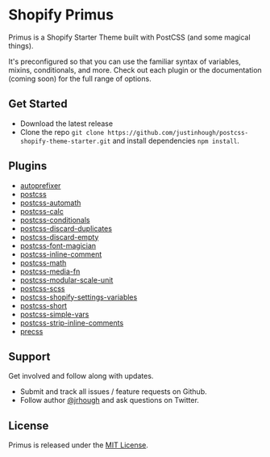 # Shopify Primus

Primus is a Shopify Starter Theme built with PostCSS (and some magical things).

It's preconfigured so that you can use the familiar syntax of variables, mixins, conditionals, and more. Check out each plugin or the documentation (coming soon) for the full range of options.


## Get Started

- Download the latest release
- Clone the repo `git clone https://github.com/justinhough/postcss-shopify-theme-starter.git` and install dependencies `npm install`.


## Plugins

- [autoprefixer](https://github.com/postcss/autoprefixer)
- [postcss](https://github.com/postcss/postcss)
- [postcss-automath](https://github.com/EverledgerIO/postcss-automath)
- [postcss-calc](https://github.com/postcss/postcss-calc)
- [postcss-conditionals](https://github.com/andyjansson/postcss-conditionals)
- [postcss-discard-duplicates](https://github.com/ben-eb/postcss-discard-duplicates)
- [postcss-discard-empty](https://github.com/ben-eb/postcss-discard-empty)
- [postcss-font-magician](https://github.com/jonathantneal/postcss-font-magician)
- [postcss-inline-comment](https://github.com/moczolaszlo/postcss-inline-comment)
- [postcss-math](https://github.com/shauns/postcss-math)
- [postcss-media-fn](https://github.com/jonathantneal/postcss-media-fn)
- [postcss-modular-scale-unit](https://github.com/kristoferjoseph/postcss-modular-scale)
- [postcss-scss](https://github.com/postcss/postcss-scss)
- [postcss-shopify-settings-variables](https://github.com/bit3725/postcss-shopify-settings-variables)
- [postcss-short](https://github.com/jonathantneal/postcss-short)
- [postcss-simple-vars](https://github.com/postcss/postcss-simple-vars)
- [postcss-strip-inline-comments](https://github.com/mummybot/postcss-strip-inline-comments)
- [precss](https://github.com/jonathantneal/precss)


## Support

Get involved and follow along with updates.

- Submit and track all issues / feature requests on Github.
- Follow author [@jrhough](http://twitter.com/jrhough) and ask questions on Twitter.


## License

Primus is released under the [MIT License](LICENSE).
